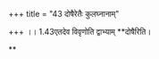 +++
title = "43 दोषैरेतैः कुलघ्नानाम्"

+++
।। 1.43एतदेव विवृणोति द्वाभ्याम् **दोषैरिति।  
  
  
**
